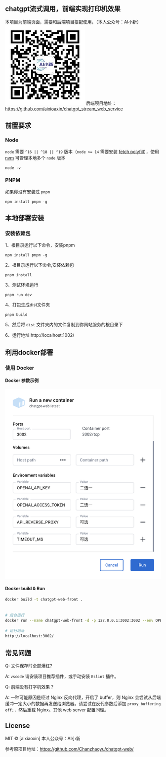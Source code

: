 ## chatgpt流式调用，前端实现打印机效果
本项目为前端页面，需要和后端项目搭配使用，（本人公众号：AI小新）
![image](aixiaoxin.png)
后端项目地址：https://github.com/aixioaxin/chatgpt_stream_web_service


## 前置要求

### Node

`node` 需要 `^16 || ^18 || ^19` 版本（`node >= 14` 需要安装 [fetch polyfill](https://github.com/developit/unfetch#usage-as-a-polyfill)），使用 [nvm](https://github.com/nvm-sh/nvm) 可管理本地多个 `node` 版本

```shell
node -v
```

### PNPM
如果你没有安装过 `pnpm`
```shell
npm install pnpm -g
```



## 本地部署安装

### 安装依赖包

1、根目录运行以下命令，安装pnpm

```
npm install pnpm -g
```


2、根目录运行以下命令,安装依赖包
```
pnpm install
```
3、测试环境运行

```
pnpm run dev 
```

4、打包生成dist文件夹

```
pnpm build
```
5、然后将 `dist` 文件夹内的文件复制到你网站服务的根目录下


6、运行地址
http://localhost:1002/



## 利用docker部署

### 使用 Docker

#### Docker 参数示例

![docker](./docs/docker.png)

#### Docker build & Run

```bash
docker build -t chatgpt-web-front .


# 后台运行
docker run --name chatgpt-web-front -d -p 127.0.0.1:3002:3002 --env OPENAI_API_KEY=your_api_key chatgpt-web-front

# 运行地址
http://localhost:3002/
```



## 常见问题


Q: 文件保存时全部爆红?

A: `vscode` 请安装项目推荐插件，或手动安装 `Eslint` 插件。

Q: 前端没有打字机效果？

A: 一种可能原因是经过 Nginx 反向代理，开启了 buffer，则 Nginx 会尝试从后端缓冲一定大小的数据再发送给浏览器。请尝试在反代参数后添加 `proxy_buffering off;`，然后重载 Nginx。其他 web server 配置同理。




## License
MIT © [aixiaoxin]
本人公众号：AI小新

参考原项目地址：https://github.com/Chanzhaoyu/chatgpt-web/


